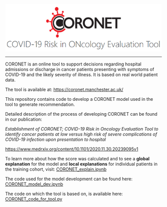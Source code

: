 ![coronet_front_logo.PNG](/coronet_front_logo.PNG)

------

CORONET is an online tool to support decisions regarding hospital admissions or discharge in cancer patients presenting with symptoms of COVID-19 and the likely severity of illness. It is based on real world patient data.

The tool is available at:
https://coronet.manchester.ac.uk/

This repository contains code to develop a CORONET model used in the tool to generate recommendation.

Detailed description of the process of developing CORONET can be found in our publication:

*Establishment of CORONET; COVID-19 Risk in Oncology Evaluation Tool to identify cancer patients at low versus high risk of severe complications of COVID-19 infection upon presentation to hospital*

https://www.medrxiv.org/content/10.1101/2020.11.30.20239095v1

To learn more about how the score was calculated and to see a **global explanation** for the model and **local explanations** for individual patients in the training cohort, visit:
[CORONET_explain.ipynb](notebooks/CORONET_explain.ipynb)

The code used for the model development can be found here:
[CORONET_model_dev.ipynb](notebooks/CORONET_model_dev.ipynb)

The code on which the tool is based on, is available here:
[CORONET_code_for_tool.py](code/CORONET_code_for_tool.py)
